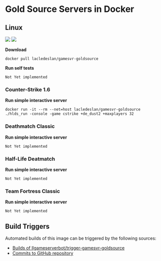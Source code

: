 # Gold Source Servers in Docker

## Linux

[![](https://images.microbadger.com/badges/version/lacledeslan/gamesvr-goldsource.svg)](https://microbadger.com/images/lacledeslan/gamesvr-goldsource "Get your own version badge on microbadger.com")
[![](https://images.microbadger.com/badges/image/lacledeslan/gamesvr-goldsource.svg)](https://microbadger.com/images/lacledeslan/gamesvr-goldsource "Get your own image badge on microbadger.com")

**Download**
```
docker pull lacledeslan/gamesvr-goldsource
```

**Run self tests**
```
Not Yet implemented
```

### Counter-Strike 1.6

**Run simple interactive server**
```
docker run -it --rm --net=host lacledeslan/gamesvr-goldsource ./hlds_run -console -game cstrike +de_dust2 +maxplayers 32
```

### Deathmatch Classic

**Run simple interactive server**
```
Not Yet implemented
```

### Half-Life Deatmatch

**Run simple interactive server**
```
Not Yet implemented
```

### Team Fortress Classic

**Run simple interactive server**
```
Not Yet implemented
```



## Build Triggers
Automated builds of this image can be triggered by the following sources:
* [Builds of llgameserverbot/trigger-gamesvr-goldsource](https://hub.docker.com/r/llgameserverbot/trigger-gamesvr-goldsource/)
* [Commits to GitHub repository](https://github.com/LacledesLAN/gamesvr-goldsource)